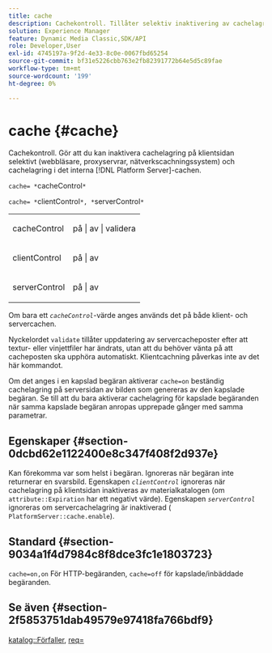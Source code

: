 ```yaml
---
title: cache
description: Cachekontroll. Tillåter selektiv inaktivering av cachelagring på klientsidan (webbläsare, proxyservrar, nätverkscachningssystem) och cachelagring i det interna  [!DNL Platform Server] cacheminnet.
solution: Experience Manager
feature: Dynamic Media Classic,SDK/API
role: Developer,User
exl-id: 4745197a-9f2d-4e33-8c0e-0067fbd65254
source-git-commit: bf31e5226cbb763e2fb82391772b64e5d5c89fae
workflow-type: tm+mt
source-wordcount: '199'
ht-degree: 0%

---
```


# cache {#cache}

Cachekontroll. Gör att du kan inaktivera cachelagring på klientsidan selektivt (webbläsare, proxyservrar, nätverkscachningssystem) och cachelagring i det interna [!DNL Platform Server]-cachen.

`cache= *`cacheControl`*`

`cache= *`clientControl`*, *`serverControl`*`

<table id="simpletable_CBB5DFBD48B444A4AA806B11299BC43E"> 
 <tr class="strow"> 
  <td class="stentry"> <p><span class="varname"> cacheControl </span> </p> </td> 
  <td class="stentry"> <p>på | av | validera </p></td> 
 </tr> 
 <tr class="strow"> 
  <td class="stentry"> <p><span class="varname"> clientControl </span> </p> </td> 
  <td class="stentry"> <p>på | av </p></td> 
 </tr> 
 <tr class="strow"> 
  <td class="stentry"> <p><span class="varname"> serverControl </span> </p></td> 
  <td class="stentry"> <p>på | av </p></td> 
 </tr> 
</table>

Om bara ett *`cacheControl`*-värde anges används det på både klient- och servercachen.

Nyckelordet `validate` tillåter uppdatering av servercacheposter efter att textur- eller vinjettfiler har ändrats, utan att du behöver vänta på att cacheposten ska upphöra automatiskt. Klientcachning påverkas inte av det här kommandot.

Om det anges i en kapslad begäran aktiverar `cache=on` beständig cachelagring på serversidan av bilden som genereras av den kapslade begäran. Se till att du bara aktiverar cachelagring för kapslade begäranden när samma kapslade begäran anropas upprepade gånger med samma parametrar.

## Egenskaper {#section-0dcbd62e1122400e8c347f408f2d937e}

Kan förekomma var som helst i begäran. Ignoreras när begäran inte returnerar en svarsbild. Egenskapen *`clientControl`* ignoreras när cachelagring på klientsidan inaktiveras av materialkatalogen (om `attribute::Expiration` har ett negativt värde). Egenskapen *`serverControl`* ignoreras om servercachelagring är inaktiverad ( `PlatformServer::cache.enable`).

## Standard {#section-9034a1f4d7984c8f8dce3fc1e1803723}

`cache=on,on` För HTTP-begäranden, `cache=off` för kapslade/inbäddade begäranden.

## Se även {#section-2f5853751dab49579e97418fa766bdf9}

[katalog::Förfaller](../../../../../ir-api/material-cat/image-rendering-api-ref/c-ir-material-catalog/c-ir-material-data-reference/r-ir-expiration-dataref.md#reference-5e93943abff54c93bf85aae3b911a3ce), [req=](../../../../../ir-api/http-protocol/image-rendering-api-ref/c-ir-http-protocol-ref/c-ir-http-protocol-command-reference/r-ir-req.md#reference-792b1a663fb64261bd2de2a209b847fb)
